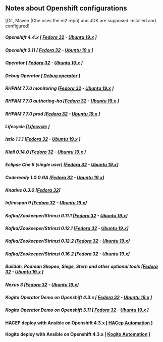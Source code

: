 ## Notes about Openshift configurations 
 [Git, Maven (Che uses the m2 repo) and JDK are supposed installed and configured]
 
##### Openshift 4.4.x [ **[Fedora 32](fedora/openshift_4.md)**  - **[Ubuntu 19.x](ubuntu/openshift_4.md)** ]
##### Openshift 3.11 [ **[Fedora 32](fedora/openshift.md)**  - **[Ubuntu 19.x](ubuntu/openshift.md)** ]
##### Operator [ **[Fedora 32](fedora/operator.md)**  - **[Ubuntu 19.x](#quay)** ]
##### Debug Operator [ **[Debug operator](common/debug_operator.md)**  ]

##### RHPAM 7.7.0 monitoring [**[Fedora 32](fedora/rhpam_openshift_monitoring.md)** - **[Ubuntu 19.x]()** ]
##### RHPAM 7.7.0 authoring-ha [**[Fedora 32](fedora/rhpam_openshift_authoring_ha.md)** - **[Ubuntu 19.x]()** ]
##### RHPAM 7.7.0 prod [**[Fedora 32](fedora/rhpam_openshift_prod.md)** - **[Ubuntu 19.x]()** ]

##### Lifecycle [**[Lifecycle](common/lifecycle.md)** ]

##### Istio 1.1.1 [**[Fedora 32](fedora/istio.md)** - **[Ubuntu 19.x](ubuntu/istio.md)** ]
##### Kiali 0.14.0 [**[Fedora 32](fedora/kiali.md)** - **[Ubuntu 19.x](ubuntu/kiali.md)** ]
##### Eclipse Che 6 (single user) [**[Fedora 32](fedora/eclipse_che.md)** - **[Ubuntu 19.x](ubuntu/eclipse_che.md)**]
##### Codeready 1.0.0.GA [**[Fedora 32](fedora/codeReady.md)** - **[Ubuntu 19.x](ubuntu/codeReady.md)**]
##### Knative 0.3.0 [**[Fedora 32](fedora/knative.md)**]
##### Infinispan 9 [**[Fedora 32](fedora/infinispan.md)** - **[Ubuntu 19.x](ubuntu/infinispan.md)**]
##### Kafka/Zookeeper/Strimzi 0.11.1  [[Fedora 32](fedora/kafka.md) - [Ubuntu 19.x](ubuntu/kafka.md)]
##### Kafka/Zookeeper/Strimzi 0.12.1  [[Fedora 32](fedora/kafka_0121.md) - [Ubuntu 19.x](ubuntu/kafka_0121.md)]
##### Kafka/Zookeeper/Strimzi 0.12.2  [[Fedora 32](fedora/kafka_0122.md) - [Ubuntu 19.x](ubuntu/kafka_0122.md)]
##### Kafka/Zookeeper/Strimzi 0.16.2  [[Fedora 32](fedora/kafka_0162.md) - [Ubuntu 19.x](ubuntu/kafka_0162.md)]
##### Buildah, Podman Skopeo, Siege,  Stern and other optional tools [**[Fedora 32](fedora/optional.md)**  - **[Ubuntu 19.x](ubuntu/optional.md)** ]
##### Nexus 3 [**[Fedora 32](fedora/nexus.md)** - **[Ubuntu 19.x](ubuntu/nexus.md)**]

##### Kogito Operator Demo on Openshift 4.3.x [ **[Fedora 32](fedora/kogito_openshift_4.md)**  - **[Ubuntu 19.x](ubuntu/kogito_openshift_4.md)** ]
##### Kogito Operator Demo on Openshift 3.11 [ **[Fedora 32](fedora/kogito_openshift.md)**  - **[Ubuntu 19.x](ubuntu/kogito_openshift.md)** ]

#### HACEP deploy with Ansible on Openshift 4.3.x [ **[HACep Automation](https://github.com/desmax74/openshift-drools-hacep-automation)** ]
#### Kogito deploy with Ansible on Openshift 4.3.x [ **[Kogito Automation](https://github.com/desmax74/openshift-kogito-automation)** ]
